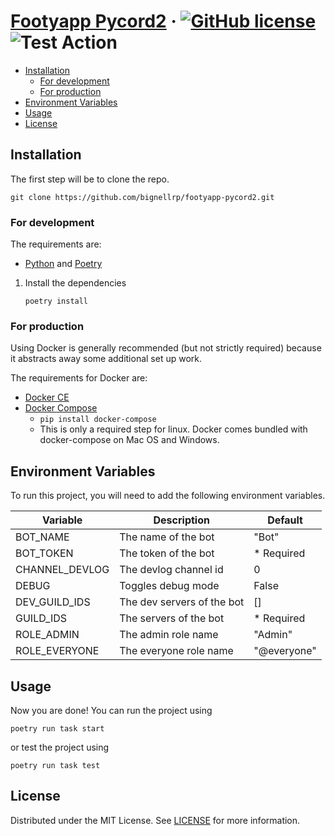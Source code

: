 # [Footyapp Pycord2](./README.md) &middot; [![GitHub license]](./LICENSE) ![Test Action]

<!-- Table of Contents -->

- [Installation](#installation)
    - [For development](#for-development)
    - [For production](#for-production)
- [Environment Variables](#environment-variables)
- [Usage](#usage)
- [License](#license)

## Installation

The first step will be to clone the repo.

```shell
git clone https://github.com/bignellrp/footyapp-pycord2.git
```

### For development

The requirements are:

* [Python] and [Poetry]

1. Install the dependencies
   ```shell
   poetry install
   ```

### For production

Using Docker is generally recommended (but not strictly required) because it abstracts away some additional set up work.

The requirements for Docker are:

* [Docker CE]
* [Docker Compose]
    * `pip install docker-compose`
    * This is only a required step for linux. Docker comes bundled with docker-compose on Mac OS and Windows.


## Environment Variables

To run this project, you will need to add the following environment variables.

| Variable       | Description                | Default     |
|----------------|----------------------------|-------------|
| BOT_NAME       | The name of the bot        | "Bot"       |
| BOT_TOKEN      | The token of the bot       | * Required  |
| CHANNEL_DEVLOG | The devlog channel id      | 0           |
| DEBUG          | Toggles debug mode         | False       |
| DEV_GUILD_IDS  | The dev servers of the bot | []          |
| GUILD_IDS      | The servers of the bot     | * Required  |
| ROLE_ADMIN     | The admin role name        | "Admin"     |
| ROLE_EVERYONE  | The everyone role name     | "@everyone" |

## Usage

Now you are done! You can run the project using

```shell
poetry run task start
```

or test the project using

```shell
poetry run task test
```

## License

Distributed under the MIT License. See [LICENSE](./LICENSE) for more information.

<!-- Packages Links -->

[docker ce]: https://docs.docker.com/install/
[docker compose]: https://docs.docker.com/compose/install/
[poetry]: https://python-poetry.org/docs/
[python]: https://www.python.org/downloads/

<!-- Shields.io links -->

[gitHub license]: https://img.shields.io/badge/license-MIT-blue.svg
[test action]: https://github.com/bignellrp/footyapp-pycord2/actions/workflows/test.yaml/badge.svg

